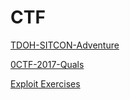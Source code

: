 # CTF

[TDOH-SITCON-Adventure](TDOH-SITCON-Adventure/README.md)

[0CTF-2017-Quals](0CTF-2017-Quals/README.md)

[Exploit Exercises](Exploit-Exercises/README.md)
